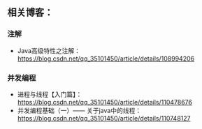 ## 相关博客：
### 注解
- Java高级特性之注解：https://blog.csdn.net/qq_35101450/article/details/108994206

### 并发编程
- 进程与线程【入门篇】：https://blog.csdn.net/qq_35101450/article/details/110478676
- 并发编程基础（一）—— 关于java中的线程：https://blog.csdn.net/qq_35101450/article/details/110748127